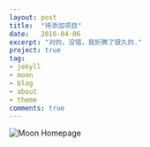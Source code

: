 ```yaml
---
layout: post
title:  "待添加项目"
date:   2016-04-06
excerpt: "对的，没错，我折腾了很久的."
project: true
tag:
- jekyll 
- moon
- blog
- about
- theme
comments: true
---
```


![Moon Homepage](https://cloud.githubusercontent.com/assets/754514/14509720/61c61058-01d6-11e6-93ab-0918515ecd56.png)    
    
